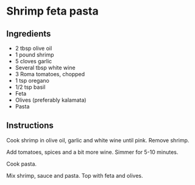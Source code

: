 # Shrimp feta pasta

## Ingredients

* 2 tbsp olive oil
* 1 pound shrimp
* 5 cloves garlic
* Several tbsp white wine
* 3 Roma tomatoes, chopped
* 1 tsp oregano
* 1/2 tsp basil
* Feta
* Olives (preferably kalamata)
* Pasta

## Instructions

Cook shrimp in olive oil, garlic and white wine until pink. Remove shrimp.

Add tomatoes, spices and a bit more wine. Simmer for 5-10 minutes.

Cook pasta.

Mix shrimp, sauce and pasta. Top with feta and olives.
